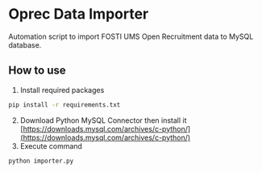 # Oprec Data Importer
Automation script to import FOSTI UMS Open Recruitment data to MySQL database.

## How to use
1. Install required packages
```sh
pip install -r requirements.txt
```
2. Download Python MySQL Connector then install it\
[https://downloads.mysql.com/archives/c-python/](https://downloads.mysql.com/archives/c-python/)
3. Execute command
```
python importer.py
``` 

